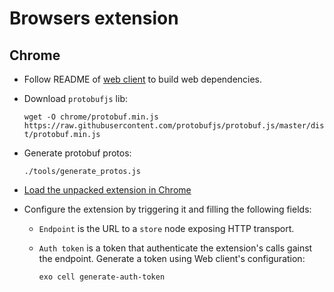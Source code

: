 # Browsers extension

## Chrome

* Follow README of [web client](../web/README.md) to build web dependencies.

* Download `protobufjs` lib: 
 
  `wget -O chrome/protobuf.min.js https://raw.githubusercontent.com/protobufjs/protobuf.js/master/dist/protobuf.min.js`

* Generate protobuf protos: 
 
  `./tools/generate_protos.js`

* [Load the unpacked extension in Chrome](https://developer.chrome.com/extensions/getstarted)

* Configure the extension by triggering it and filling the following fields:
    * `Endpoint` is the URL to a `store` node exposing HTTP transport.

    * `Auth token` is a token that authenticate the extension's calls gainst the endpoint.
      Generate a token using Web client's configuration: 
      
      `exo cell generate-auth-token`